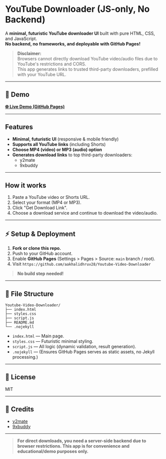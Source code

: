 # YouTube Downloader (JS-only, No Backend)

A **minimal, futuristic YouTube downloader UI** built with pure HTML, CSS, and JavaScript.  
**No backend, no frameworks, and deployable with GitHub Pages!**

> **Disclaimer:**  
> Browsers cannot directly download YouTube video/audio files due to YouTube's restrictions and CORS.  
> This app generates links to trusted third-party downloaders, prefilled with your YouTube URL.

---

## 🚀 Demo

**[🌐 Live Demo (GitHub Pages)](https://aakhalidhruv28.github.io/Youtube-Video-Downloader/)**  

---

## Features

- **Minimal, futuristic UI** (responsive & mobile friendly)
- **Supports all YouTube links** (including Shorts)
- **Choose MP4 (video) or MP3 (audio) option**
- **Generates download links** to top third-party downloaders:
  - y2mate
  - 9xbuddy

---

## How it works

1. Paste a YouTube video or Shorts URL.
2. Select your format (MP4 or MP3).
3. Click "Get Download Link".
4. Choose a download service and continue to download the video/audio.

---

## ⚡️ Setup & Deployment

1. **Fork or clone this repo.**
2. Push to your GitHub account.
3. Enable **GitHub Pages** (Settings > Pages > Source: `main` branch / root).
4. Visit `https://github.com/aakhalidhruv28/Youtube-Video-Downloader`

> **No build step needed!**

---

## 📁 File Structure

```
Youtube-Video-Downloader/
├── index.html
├── styles.css
├── script.js
├── README.md
└── .nojekyll
```

- `index.html` — Main page.
- `styles.css` — Futuristic minimal styling.
- `script.js` — All logic (dynamic validation, result generation).
- `.nojekyll` — (Ensures GitHub Pages serves as static assets, no Jekyll processing.)

---

## 📝 License

MIT

---

## 🙏 Credits

- [y2mate](https://www.y2mate.com/)
- [9xbuddy](https://9xbuddy.org/)

---

> **For direct downloads, you need a server-side backend due to browser restrictions. This app is for convenience and educational/demo purposes only.**
